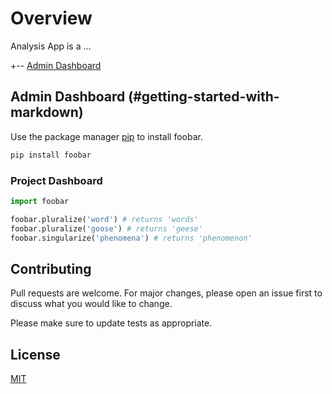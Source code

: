 # Overview

Analysis App is a ...



+-- [Admin Dashboard](#getting-started-with-markdown)




## Admin Dashboard (#getting-started-with-markdown)

Use the package manager [pip](https://pip.pypa.io/en/stable/) to install foobar.

```bash
pip install foobar
```

### Project Dashboard

```python
import foobar

foobar.pluralize('word') # returns 'words'
foobar.pluralize('goose') # returns 'geese'
foobar.singularize('phenomena') # returns 'phenomenon'
```

## Contributing
Pull requests are welcome. For major changes, please open an issue first to discuss what you would like to change.

Please make sure to update tests as appropriate.

## License
[MIT](https://choosealicense.com/licenses/mit/)
